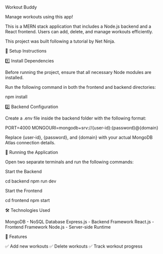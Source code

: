 Workout Buddy

Manage workouts using this app!

This is a MERN stack application that includes a Node.js backend and a React frontend. Users can add, delete, and manage workouts efficiently.

This project was built following a tutorial by Net Ninja.

🚀 Setup Instructions

1️⃣ Install Dependencies

Before running the project, ensure that all necessary Node modules are installed.

Run the following command in both the frontend and backend directories:

npm install

2️⃣ Backend Configuration

Create a .env file inside the backend folder with the following format:

PORT=4000
MONGOURI=mongodb+srv://{user-id}:{password}@{domain}

Replace {user-id}, {password}, and {domain} with your actual MongoDB Atlas connection details.

🎯 Running the Application

Open two separate terminals and run the following commands:

Start the Backend

cd backend
npm run dev

Start the Frontend

cd frontend
npm start

🛠 Technologies Used

MongoDB - NoSQL Database
Express.js - Backend Framework
React.js - Frontend Framework
Node.js - Server-side Runtime

📌 Features

✅ Add new workouts
✅ Delete workouts
✅ Track workout progress



